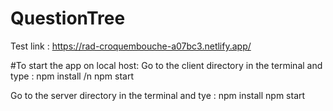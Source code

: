 # QuestionTree

Test link : https://rad-croquembouche-a07bc3.netlify.app/

#To start the app on local host:
Go to the client directory in the terminal and type : 
  npm install /n
  npm start

Go to the server directory in the terminal and tye :
  npm install
  npm start
